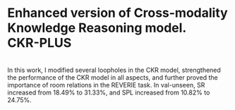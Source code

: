 Enhanced version of Cross-modality Knowledge Reasoning model.<br>
CKR-PLUS
====
<br>
In this work, I modified several loopholes in the CKR model, strengthened the performance of the CKR model in all aspects, and further proved the importance of room relations in the REVERIE task. In val-unseen, SR increased from 18.49% to 31.33%, and SPL increased from 10.82% to 24.75%.
